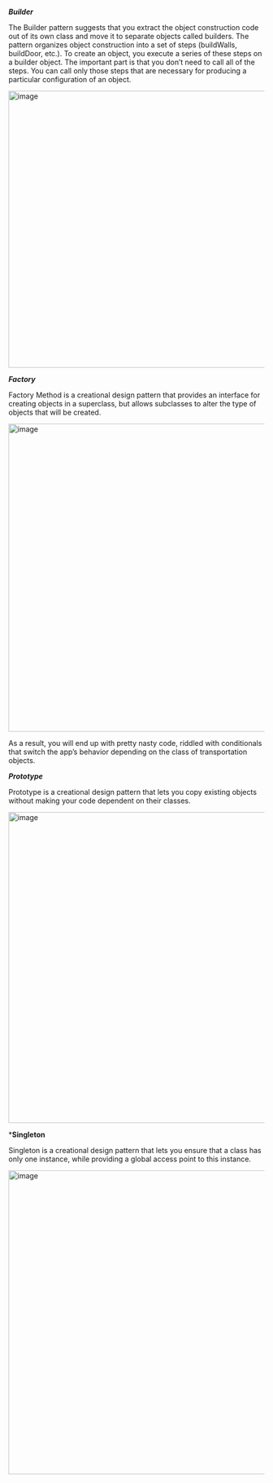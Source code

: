 ***Builder***

The Builder pattern suggests that you extract the object construction code out of its own class and move it to separate objects called builders. The pattern organizes object construction into a set of steps (buildWalls, buildDoor, etc.). To create an object, you execute a series of these steps on a builder object. The important part is that you don’t need to call all of the steps. You can call only those steps that are necessary for producing a particular configuration of an object.

<img width="544" alt="image" src="https://github.com/MelchenkoIvan/DesignPatterns/assets/72986996/21c4df7b-6367-4b49-9120-0f42b4129b12">

***Factory***

Factory Method is a creational design pattern that provides an interface for creating objects in a superclass, but allows subclasses to alter the type of objects that will be created.

<img width="605" alt="image" src="https://github.com/MelchenkoIvan/DesignPatterns/assets/72986996/432819f3-71ef-44fc-8c0b-99946208068e">

As a result, you will end up with pretty nasty code, riddled with conditionals that switch the app’s behavior depending on the class of transportation objects.

***Prototype***

Prototype is a creational design pattern that lets you copy existing objects without making your code dependent on their classes.

<img width="611" alt="image" src="https://github.com/MelchenkoIvan/DesignPatterns/assets/72986996/cf35ba4d-48a9-4fbb-a20a-681d1fe23927">

***Singleton**

Singleton is a creational design pattern that lets you ensure that a class has only one instance, while providing a global access point to this instance.

<img width="597" alt="image" src="https://github.com/MelchenkoIvan/DesignPatterns/assets/72986996/50f09312-2313-4ff7-8392-cd1d66f6b363">
